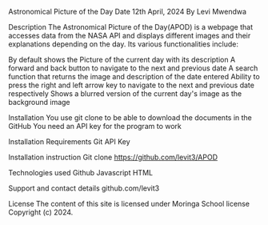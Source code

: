 Astronomical Picture of the Day
Date 12th April, 2024
By Levi Mwendwa

Description
The Astronomical Picture of the Day(APOD) is a webpage that accesses data from the NASA API and displays different images and their explanations depending on the day. Its various functionalities include:

By default shows the Picture of the current day with its description
A forward and back button to navigate to the next and previous date
A search function that returns the image and description of the date entered
Ability to press the right and left arrow key to navigate to the next and previous date respectively
Shows a blurred version of the current day's image as the background image

Installation
You use git clone to be able to download the documents in the GitHub
You need an API key for the program to work

Installation Requirements
Git
API Key

Installation instruction
Git clone https://github.com/levit3/APOD

Technologies used
Github
Javascript
HTML

Support and contact details
github.com/levit3

License
The content of this site is licensed under Moringa School license Copyright (c) 2024.
